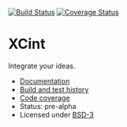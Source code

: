 
[![Build Status](https://travis-ci.org/bast/xcint.svg?branch=master)](https://travis-ci.org/bast/xcint/builds) [![Coverage Status](https://coveralls.io/repos/bast/xcint/badge.png?branch=master)](https://coveralls.io/r/bast/xcint?branch=master)

XCint
=====

Integrate your ideas.

- [Documentation](http://xcint.readthedocs.org/)
- [Build and test history](https://travis-ci.org/bast/xcint/builds)
- [Code coverage](https://coveralls.io/r/bast/xcint)
- Status: pre-alpha
- Licensed under [BSD-3](../master/LICENSE)
